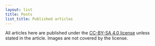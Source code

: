 ```yaml
---
layout: list
title: Posts
list_title: Published articles
---
```

All articles here are published under the [CC-BY-SA 4.0 license](https://creativecommons.org/licenses/by-sa/4.0/) unless stated in the article. Images are not covered by the license.